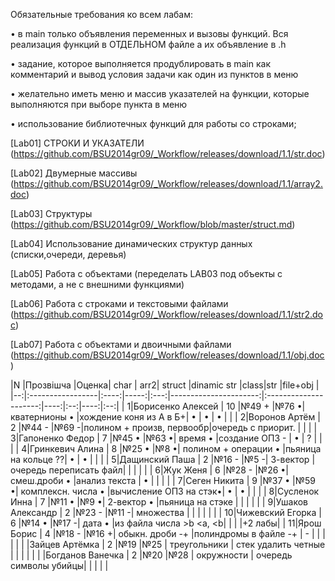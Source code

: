 Обязательные требования ко всем лабам:

• в main только объявления переменных и вызовы функций. Вся реализация функций в ОТДЕЛЬНОМ файле а их объявление в .h

• задание, которое выполняется продублировать в main как комментарий и вывод условия задачи как один из пунктов в меню

• желательно иметь меню и массив указателей на функции, которые выполняются при выборе пункта в меню

•	использование библиотечных функций для работы со строками;

[Lab01] СТРОКИ И УКАЗАТЕЛИ (https://github.com/BSU2014gr09/_Workflow/releases/download/1.1/str.doc)

[Lab02] Двумерные массивы (https://github.com/BSU2014gr09/_Workflow/releases/download/1.1/array2.doc)

[Lab03] Структуры (https://github.com/BSU2014gr09/_Workflow/blob/master/struct.md)

[Lab04] Использование динамических структур данных (списки,очереди, деревья)

[Lab05] Работа с объектами (переделать LAB03 под объекты с методами, а не с внешними функциями)

[Lab06] Работа с строками и текстовыми файлами (https://github.com/BSU2014gr09/_Workflow/releases/download/1.1/str2.doc)

[Lab07] Работа с объектами и двоичными файлами (https://github.com/BSU2014gr09/_Workflow/releases/download/1.1/obj.doc)

|N  |Прозвішча         |Оценка| char | arr2|     struct            |dinamic str            |class|str |file+obj  |
|--:|:-----------------|:----:|-----:|:---:|----------------------:|:---------------------:|----:|:--:|----:|:--:|
|  1|Борисенко Алексей |  10  |№49 + |№76 •| кватернионы        •  |хождение коня из А в Б+|  •  |  • |  •  |    |
|  2|Воронов Артём     |  2   |№44 - |№69 -|полином + произв, первообр|очередь с приорит.  |     |    |
|  3|Гапоненко Федор   |  7   |№45 • |№63 •| время              •  |создание ОПЗ         - |  •  |  ? |     |    |
|  4|Гринкевич Алина   |  8   |№25 • |№8  •| полином + операции •  |пьяница на кольце    ??|  •  |  • |     |    |
|  5|Дащинский Паша    |  2   |№16 - |№5  -| 3-вектор              |очередь переписать файл|     |    |     |    |
|  6|Жук Женя          |  6   |№28 - |№26 •| смеш.дроби         •  |анализ текста          |  •  |    |     |    |
|  7|Сеген Никита      |  9   |№37 • |№59 •| комплексн. числа   •  |вычисление ОПЗ на стэк•|  •  |  • |     |    |
|  8|Сусленок Инна     |  7   |№11 • |№9  •| 2-вектор           •  |пьяница на стэке       |     |    |     |    |
|  9|Ушаков Александр  |  2   |№23 - |№11 -| множества             |                       |     |    |     |    |
| 10|Чижевский Егорка  |  6   |№14 • |№17 -| дата               •  |из файла числа  >b <a, <b|     |    |     |+2 лабы| 
| 11|Ярош Борис        | 4    |№18 - |№16 +| обыкн. дроби      -+  |полиндромы в файле -+  |  -   |    |     |    |
|
|   |Зайцев Артёмка    |  2   |№19   |№25  | треугольники          | стек удалить четные   |     |    |     |    |
|   |Богданов Ванечка  |  2   |№20   |№28  | окружности            | очередь символы убийцы|     |    |     |    |

